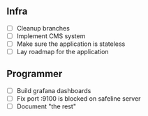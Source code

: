 ## Infra
- [ ] Cleanup branches
- [ ] Implement CMS system
- [ ] Make sure the application is stateless
- [ ] Lay roadmap for the application

## Programmer
- [ ] Build grafana dashboards
- [ ] Fix port :9100 is blocked on safeline server
- [ ] Document "the rest"